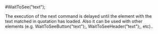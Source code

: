 #WaitToSee("text");



The execution of the next command is delayed until the element with the text matched in quotation has loaded. Also it can be used with other elements (e.g. WaitToSeeButton("text");, WaitToSeeHeader("text");, etc)..